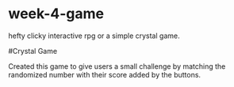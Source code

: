 # week-4-game
hefty clicky interactive rpg
or
a simple crystal game.

#Crystal Game

Created this game to give users a small challenge by matching the randomized number with their score added by the buttons.
